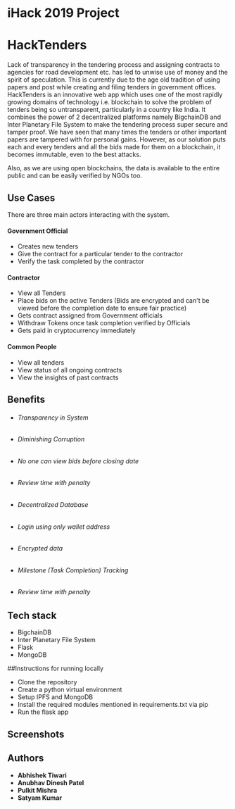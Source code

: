 # iHack 2019 Project
# HackTenders

Lack of transparency in the tendering process and assigning contracts to agencies for road development etc. has led to unwise use of money and the spirit of speculation. This is currently due to the age old tradition of using papers and post while creating and filing tenders in government offices.
HackTenders is an innovative web app which uses one of the most rapidly growing domains of technology i.e. blockchain to solve the problem of tenders being so untransparent, particularly in a country like India. It combines the power of 2 decentralized platforms namely BigchainDB and Inter Planetary File System to make the tendering process super secure and tamper proof. We have seen that many times the tenders or other important papers are tampered with for personal gains. However, as our solution puts each and every tenders and all the bids made for them on a blockchain, it becomes immutable, even to the best attacks.

Also, as we are using open blockchains, the data is available to the entire public and can be easily verified by NGOs too.

## Use Cases

There are three main actors interacting with the system.

#### Government Official
- Creates new tenders 
- Give the contract for a particular tender to the contractor
- Verify the task completed by the contractor

#### Contractor
- View all Tenders
- Place bids on the active Tenders (Bids are encrypted and can't be viewed before the completion date to ensure fair practice)
- Gets contract assigned from Government officials
- Withdraw Tokens once task completion verified by Officials
- Gets paid in cryptocurrency immediately

#### Common People
- View all tenders
- View status of all ongoing contracts
- View the insights of past contracts

## Benefits
* ###### Transparency in System
* ###### Diminishing Corruption
* ###### No one can view bids before closing date
* ###### Review time with penalty
* ###### Decentralized Database
* ###### Login using only wallet address
* ###### Encrypted data
* ###### Milestone (Task Completion) Tracking
* ###### Review time with penalty

## Tech stack
* BigchainDB
* Inter Planetary File System
* Flask
* MongoDB

##Instructions for running locally
* Clone the repository
* Create a python virtual environment
* Setup IPFS and MongoDB
* Install the required modules mentioned in requirements.txt via pip
* Run the flask app
    
## Screenshots

## Authors

* **Abhishek Tiwari**
* **Anubhav Dinesh Patel**
* **Pulkit Mishra**
* **Satyam Kumar**



